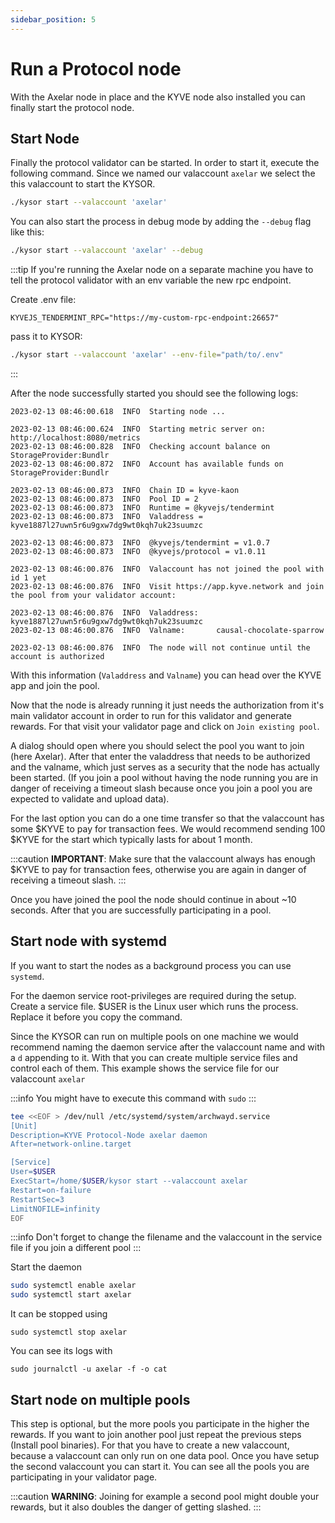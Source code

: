 ```yaml
---
sidebar_position: 5
---
```


# Run a Protocol node

With the Axelar node in place and the KYVE node also installed you can finally start the protocol node.

## Start Node

Finally the protocol validator can be started. In order to start it, execute the following command. Since we named our valaccount `axelar` we select the this valaccount to start the KYSOR.

```bash
./kysor start --valaccount 'axelar'
```

You can also start the process in debug mode by adding the `--debug` flag like this:

```bash
./kysor start --valaccount 'axelar' --debug
```

:::tip
If you're running the Axelar node on a separate machine you have to tell the protocol validator with an env variable the new rpc endpoint.

Create .env file:

```
KYVEJS_TENDERMINT_RPC="https://my-custom-rpc-endpoint:26657"
```

pass it to KYSOR:

```bash
./kysor start --valaccount 'axelar' --env-file="path/to/.env"
```

:::

After the node successfully started you should see the following logs:

```log
2023-02-13 08:46:00.618  INFO  Starting node ...

2023-02-13 08:46:00.624  INFO  Starting metric server on: http://localhost:8080/metrics
2023-02-13 08:46:00.828  INFO  Checking account balance on StorageProvider:Bundlr
2023-02-13 08:46:00.872  INFO  Account has available funds on StorageProvider:Bundlr

2023-02-13 08:46:00.873  INFO  Chain ID = kyve-kaon
2023-02-13 08:46:00.873  INFO  Pool ID = 2
2023-02-13 08:46:00.873  INFO  Runtime = @kyvejs/tendermint
2023-02-13 08:46:00.873  INFO  Valaddress = kyve1887l27uwn5r6u9gxw7dg9wt0kqh7uk23suumzc

2023-02-13 08:46:00.873  INFO  @kyvejs/tendermint = v1.0.7
2023-02-13 08:46:00.873  INFO  @kyvejs/protocol = v1.0.11

2023-02-13 08:46:00.876  INFO  Valaccount has not joined the pool with id 1 yet
2023-02-13 08:46:00.876  INFO  Visit https://app.kyve.network and join the pool from your validator account:

2023-02-13 08:46:00.876  INFO  Valaddress:    kyve1887l27uwn5r6u9gxw7dg9wt0kqh7uk23suumzc
2023-02-13 08:46:00.876  INFO  Valname:       causal-chocolate-sparrow

2023-02-13 08:46:00.876  INFO  The node will not continue until the account is authorized
```

With this information (`Valaddress` and `Valname`) you can head over the KYVE app and join the pool.

Now that the node is already running it just needs the authorization from it's main validator account in order to run for this validator and generate rewards. For that visit your validator page and click on `Join existing pool`.

A dialog should open where you should select the pool you want to join (here Axelar). After that enter the valaddress that needs to be authorized and the valname, which just serves as a security that the node has actually been started. (If you join a pool without having the node running you are in danger of receiving a timeout slash because once you join a pool you are expected to validate and upload data).

For the last option you can do a one time transfer so that the valaccount has some \$KYVE to pay for transaction fees. We would recommend sending 100 \$KYVE for the start which typically lasts for about 1 month.

:::caution
**IMPORTANT**: Make sure that the valaccount always has enough \$KYVE to pay for transaction fees, otherwise you are again in danger of receiving a timeout slash.
:::

Once you have joined the pool the node should continue in about ~10 seconds. After that you are successfully participating in a pool.

## Start node with systemd

If you want to start the nodes as a background process you can use `systemd`.

For the daemon service root-privileges are required during the setup. Create a service file. $USER is the Linux user which runs the process. Replace it before you copy the command.

Since the KYSOR can run on multiple pools on one machine we would recommend naming the daemon service after the valaccount name and with a `d` appending to it. With that you can create multiple service files and control each of them. This example shows the service file for our valaccount `axelar`

:::info
You might have to execute this command with `sudo`
:::

```bash
tee <<EOF > /dev/null /etc/systemd/system/archwayd.service
[Unit]
Description=KYVE Protocol-Node axelar daemon
After=network-online.target

[Service]
User=$USER
ExecStart=/home/$USER/kysor start --valaccount axelar
Restart=on-failure
RestartSec=3
LimitNOFILE=infinity
EOF
```

:::info
Don't forget to change the filename and the valaccount in the service file if you join a different pool
:::

Start the daemon

```bash
sudo systemctl enable axelar
sudo systemctl start axelar
```

It can be stopped using

```
sudo systemctl stop axelar
```

You can see its logs with

```
sudo journalctl -u axelar -f -o cat
```

## Start node on multiple pools

This step is optional, but the more pools you participate in the higher the rewards. If you want to join another pool just repeat the previous steps (Install pool binaries). For that you have to create a new valaccount, because a valaccount can only run on one data pool. Once you have setup the second valaccount you can start it. You can see all the pools you are participating in your validator page.

:::caution
**WARNING**: Joining for example a second pool might double your rewards, but it also doubles the danger of getting slashed.
:::
